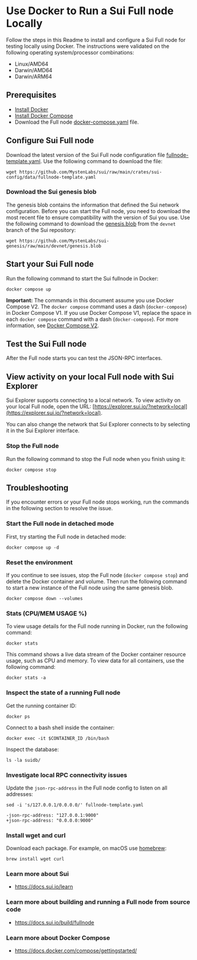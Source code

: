 # Use Docker to Run a Sui Full node Locally

Follow the steps in this Readme to install and configure a Sui Full node for testing locally using Docker. The instructions were validated on the following operating system/processor combinations:

 * Linux/AMD64
 * Darwin/AMD64
 * Darwin/ARM64

## Prerequisites

 * [Install Docker](https://docs.docker.com/get-docker/) 
 * [Install Docker Compose](https://docs.docker.com/compose/install/)
 * Download the Full node [docker-compose.yaml](https://github.com/MystenLabs/sui/blob/main/docker/fullnode/docker-compose.yaml) file.


## Configure Sui Full node

Download the latest version of the Sui Full node configuration file [fullnode-template.yaml](https://github.com/MystenLabs/sui/raw/main/crates/sui-config/data/fullnode-template.yaml). Use the following command to download the file:

```shell
wget https://github.com/MystenLabs/sui/raw/main/crates/sui-config/data/fullnode-template.yaml
```

### Download the Sui genesis blob

The genesis blob contains the information that defined the Sui network configuration. Before you can start the Full node, you need to download the most recent file to ensure compatibility with the version of Sui you use. Use the following command to download the [genesis.blob](https://github.com/MystenLabs/sui-genesis/raw/main/devnet/genesis.blob) from the `devnet` branch of the Sui repository:

```shell
wget https://github.com/MystenLabs/sui-genesis/raw/main/devnet/genesis.blob
```

## Start your Sui Full node

Run the following command to start the Sui fullnode in Docker:

```shell
docker compose up
```

**Important:** The commands in this document assume you use Docker Compose V2. The `docker compose` command uses a dash (`docker-compose`) in Docker Compose V1. If you use Docker Compose V1, replace the space in each `docker compose` command with a dash (`docker-compose`). For more information, see [Docker Compose V2](https://docs.docker.com/compose/#compose-v2-and-the-new-docker-compose-command).

## Test the Sui Full node

After the Full node starts you can test the JSON-RPC interfaces.

## View activity on your local Full node with Sui Explorer

Sui Explorer supports connecting to a local network. To view activity on your local Full node, open the URL: [https://explorer.sui.io/?network=local](https://explorer.sui.io/?network=local).

You can also change the network that Sui Explorer connects to by selecting it in the Sui Explorer interface. 

### Stop the Full node

Run the following command to stop the Full node when you finish using it:
```shell
docker compose stop
```

## Troubleshooting

If you encounter errors or your Full node stops working, run the commands in the following section to resolve the issue.

### Start the Full node in detached mode

First, try starting the Full node in detached mode:

```shell
docker compose up -d
```

### Reset the environment

If you continue to see issues, stop the Full node (`docker compose stop`) and delete the Docker container and volume. Then run the following command to start a new instance of the Full node using the same genesis blob. 

```shell
docker compose down --volumes
```

### Stats (CPU/MEM USAGE %)

To view usage details for the Full node running in Docker, run the following command:
```shell
docker stats
```

This command shows a live data stream of the Docker container resource usage, such as CPU and memory. To view data for all containers, use the following command:
```shell
docker stats -a
```

### Inspect the state of a running Full node

Get the running container ID:

```shell
docker ps
```

Connect to a bash shell inside the container:

```shell
docker exec -it $CONTAINER_ID /bin/bash
```

Inspect the database:

```shell
ls -la suidb/
```

### Investigate local RPC connectivity issues

Update the `json-rpc-address` in the Full node config to listen on all addresses:

```shell
sed -i 's/127.0.0.1/0.0.0.0/' fullnode-template.yaml
```

```shell
-json-rpc-address: "127.0.0.1:9000"
+json-rpc-address: "0.0.0.0:9000"
```

### Install wget and curl

Download each package. For example, on macOS use [homebrew](https://brew.sh/):

```brew install wget curl```

### Learn more about Sui
 * https://docs.sui.io/learn

### Learn more about building and running a Full node from source code
 * https://docs.sui.io/build/fullnode

### Learn more about Docker Compose
 * https://docs.docker.com/compose/gettingstarted/
